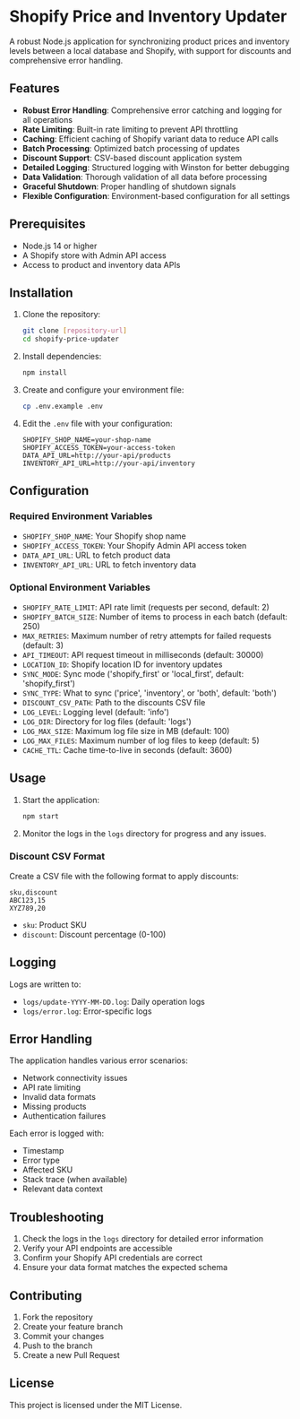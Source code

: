 # Shopify Price and Inventory Updater

A robust Node.js application for synchronizing product prices and inventory levels between a local database and Shopify, with support for discounts and comprehensive error handling.

## Features

- **Robust Error Handling**: Comprehensive error catching and logging for all operations
- **Rate Limiting**: Built-in rate limiting to prevent API throttling
- **Caching**: Efficient caching of Shopify variant data to reduce API calls
- **Batch Processing**: Optimized batch processing of updates
- **Discount Support**: CSV-based discount application system
- **Detailed Logging**: Structured logging with Winston for better debugging
- **Data Validation**: Thorough validation of all data before processing
- **Graceful Shutdown**: Proper handling of shutdown signals
- **Flexible Configuration**: Environment-based configuration for all settings

## Prerequisites

- Node.js 14 or higher
- A Shopify store with Admin API access
- Access to product and inventory data APIs

## Installation

1. Clone the repository:
   ```bash
   git clone [repository-url]
   cd shopify-price-updater
   ```

2. Install dependencies:
   ```bash
   npm install
   ```

3. Create and configure your environment file:
   ```bash
   cp .env.example .env
   ```

4. Edit the `.env` file with your configuration:
   ```env
   SHOPIFY_SHOP_NAME=your-shop-name
   SHOPIFY_ACCESS_TOKEN=your-access-token
   DATA_API_URL=http://your-api/products
   INVENTORY_API_URL=http://your-api/inventory
   ```

## Configuration

### Required Environment Variables

- `SHOPIFY_SHOP_NAME`: Your Shopify shop name
- `SHOPIFY_ACCESS_TOKEN`: Your Shopify Admin API access token
- `DATA_API_URL`: URL to fetch product data
- `INVENTORY_API_URL`: URL to fetch inventory data

### Optional Environment Variables

- `SHOPIFY_RATE_LIMIT`: API rate limit (requests per second, default: 2)
- `SHOPIFY_BATCH_SIZE`: Number of items to process in each batch (default: 250)
- `MAX_RETRIES`: Maximum number of retry attempts for failed requests (default: 3)
- `API_TIMEOUT`: API request timeout in milliseconds (default: 30000)
- `LOCATION_ID`: Shopify location ID for inventory updates
- `SYNC_MODE`: Sync mode ('shopify_first' or 'local_first', default: 'shopify_first')
- `SYNC_TYPE`: What to sync ('price', 'inventory', or 'both', default: 'both')
- `DISCOUNT_CSV_PATH`: Path to the discounts CSV file
- `LOG_LEVEL`: Logging level (default: 'info')
- `LOG_DIR`: Directory for log files (default: 'logs')
- `LOG_MAX_SIZE`: Maximum log file size in MB (default: 100)
- `LOG_MAX_FILES`: Maximum number of log files to keep (default: 5)
- `CACHE_TTL`: Cache time-to-live in seconds (default: 3600)

## Usage

1. Start the application:
   ```bash
   npm start
   ```

2. Monitor the logs in the `logs` directory for progress and any issues.

### Discount CSV Format

Create a CSV file with the following format to apply discounts:

```csv
sku,discount
ABC123,15
XYZ789,20
```

- `sku`: Product SKU
- `discount`: Discount percentage (0-100)

## Logging

Logs are written to:
- `logs/update-YYYY-MM-DD.log`: Daily operation logs
- `logs/error.log`: Error-specific logs

## Error Handling

The application handles various error scenarios:
- Network connectivity issues
- API rate limiting
- Invalid data formats
- Missing products
- Authentication failures

Each error is logged with:
- Timestamp
- Error type
- Affected SKU
- Stack trace (when available)
- Relevant data context

## Troubleshooting

1. Check the logs in the `logs` directory for detailed error information
2. Verify your API endpoints are accessible
3. Confirm your Shopify API credentials are correct
4. Ensure your data format matches the expected schema

## Contributing

1. Fork the repository
2. Create your feature branch
3. Commit your changes
4. Push to the branch
5. Create a new Pull Request

## License

This project is licensed under the MIT License. 